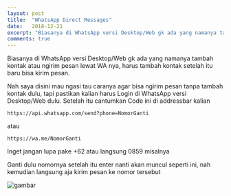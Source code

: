 ```yaml
---
layout: post
title:  "WhatsApp Direct Messages"
date:   2018-12-21
excerpt: "Biasanya di WhatsApp versi Desktop/Web gk ada yang namanya tambah kontak atau ngirim pesan lewat WA nya, harus tambah kontak setelah itu baru bisa kirim pesan"
comments: true
---
```


Biasanya di WhatsApp versi Desktop/Web gk ada yang namanya tambah kontak atau ngirim pesan lewat WA nya, harus tambah kontak setelah itu baru bisa kirim pesan.

Nah saya disini mau ngasi tau caranya agar bisa ngirim pesan tanpa tambah kontak dulu, tapi pastikan kalian harus Login di WhatsApp versi Desktop/Web dulu. Setelah itu cantumkan Code ini di addressbar kalian

`https://api.whatsapp.com/send?phone=NomorGanti`

atau 

`https://wa.me/NomorGanti`

Inget jangan lupa pake +62 atau langsung 0859 misalnya

Ganti dulu nomornya setelah itu enter nanti akan muncul seperti ini, nah kemudian langsung aja kirim pesan ke nomor tersebut

![gambar](https://cdn.discordapp.com/attachments/408950289962369025/537866523398635520/unknown.png)


